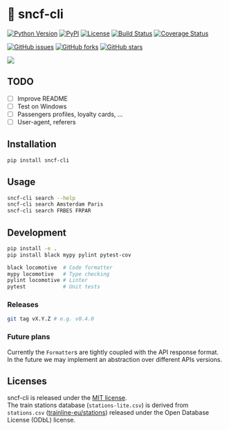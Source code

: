 # :train2: sncf-cli

[![Python Version](https://img.shields.io/badge/python-3-blue.svg?style=flat)](https://www.python.org/downloads/)
[![PyPI](https://img.shields.io/pypi/v/sncf-cli.svg)](https://pypi.org/project/sncf-cli/)
[![License](https://img.shields.io/badge/license-MIT-blue.svg?style=flat)](https://github.com/yafeunteun/sncf-cli/blob/master/LICENSE)
[![Build Status](https://travis-ci.org/yafeunteun/sncf-cli.svg?branch=master)](https://travis-ci.org/yafeunteun/sncf-cli)
[![Coverage Status](https://coveralls.io/repos/github/yafeunteun/sncf-cli/badge.svg?branch=master)](https://coveralls.io/github/yafeunteun/sncf-cli?branch=master)


[![GitHub issues](https://img.shields.io/github/issues/yafeunteun/sncf-cli.svg)](https://github.com/yafeunteun/sncf-cli/issues)
[![GitHub forks](https://img.shields.io/github/forks/yafeunteun/sncf-cli.svg)](https://github.com/yafeunteun/sncf-cli/network)
[![GitHub stars](https://img.shields.io/github/stars/yafeunteun/sncf-cli.svg)](https://github.com/yafeunteun/sncf-cli/stargazers)


<img src="https://raw.githubusercontent.com/yafeunteun/sncf-cli/master/assets/carbon.png">

## TODO

- [ ] Improve README
- [ ] Test on Windows
- [ ] Passengers profiles, loyalty cards, ...
- [ ] User-agent, referers

## Installation

```bash
pip install sncf-cli
```

## Usage

```bash
sncf-cli search --help
sncf-cli search Amsterdam Paris
sncf-cli search FRBES FRPAR
```

## Development

```bash
pip install -e .
pip install black mypy pylint pytest-cov

black locomotive  # Code formatter
mypy locomotive   # Type checking
pylint locomotive # Linter
pytest            # Unit tests
```

### Releases

```bash
git tag vX.Y.Z # e.g. v0.4.0
```

### Future plans

Currently the `Formatter`s are tightly coupled with the API response format. In the future we may implement an abstraction over different APIs versions.

## Licenses

sncf-cli is released under the [MIT license](https://github.com/yafeunteun/sncf-cli/blob/master/LICENSE).  
The train stations database (`stations-lite.csv`) is derived from `stations.csv` ([trainline-eu/stations](https://github.com/trainline-eu/stations)) released under the Open Database License (ODbL) license.
